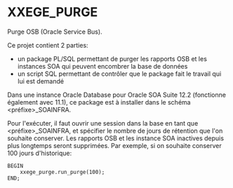 # XXEGE_PURGE

Purge OSB (Oracle Service Bus).

Ce projet contient 2 parties:
- un package PL/SQL permettant de purger les rapports OSB et les instances SOA qui peuvent encombrer la base de données
- un script SQL permettant de contrôler que le package fait le travail qui lui est demandé

Dans une instance Oracle Database pour Oracle SOA Suite 12.2 (fonctionne également avec 11.1), ce package est à installer dans le schéma <préfixe>_SOAINFRA.

Pour l'exécuter, il faut ouvrir une session dans la base en tant que <préfixe>_SOAINFRA, et spécifier le nombre de jours de rétention que l'on souhaite conserver. Les rapports OSB et les instance SOA inactives depuis plus longtemps seront supprimées. Par exemple, si on souhaite conserver 100 jours d'historique:

```
BEGIN
    xxege_purge.run_purge(100);
END;
```
